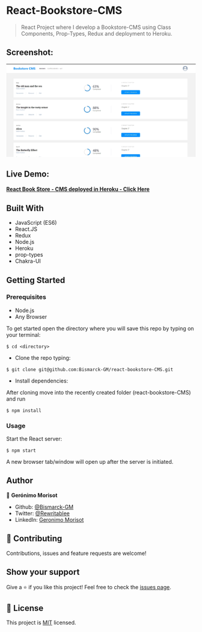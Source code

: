 # React-Bookstore-CMS

> React Project where I develop a Bookstore-CMS using Class Components, Prop-Types, Redux and deployment to Heroku.

## Screenshot:
![ScreenShot](./Screenshot.jpg)


## Live Demo:

#### [React Book Store - CMS deployed in Heroku - Click Here](https://naked-cms-bookstore.herokuapp.com/)

## Built With

- JavaScript (ES6)
- React.JS
- Redux
- Node.js
- Heroku
- prop-types
- Chakra-UI

## Getting Started

### Prerequisites

- Node.js
- Any Browser

To get started open the directory where you will save this repo by typing on your terminal:

```
$ cd <directory>
```

- Clone the repo typing:

```
$ git clone git@github.com:Bismarck-GM/react-bookstore-CMS.git
```

- Install dependencies:

After cloning move into the recently created folder (react-bookstore-CMS) and run

```
$ npm install
```

### Usage

Start the React server:

```
$ npm start
```

A new browser tab/window will open up after the server is initiated.

## Author

👤 **Gerónimo Morisot**

- Github: [@Bismarck-GM](https://github.com/Bismarck-GM)
- Twitter: [@Rewritablee](https://twitter.com/Rewritablee)
- LinkedIn: [Geronimo Morisot](https://linkedin.com/in/geronimomorisot)

## 🤝 Contributing

Contributions, issues and feature requests are welcome!

## Show your support

Give a ⭐️ if you like this project!
Feel free to check the [issues page](issues/).

## 📝 License

This project is [MIT](lic.url) licensed.